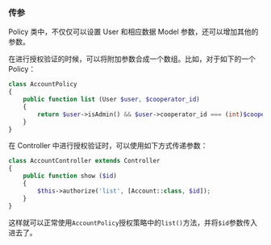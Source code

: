 ### 传参

Policy 类中，不仅仅可以设置 User 和相应数据 Model 参数，还可以增加其他的参数。

在进行授权验证的时候，可以将附加参数合成一个数组。比如，对于如下的一个 Policy：

```php
class AccountPolicy
{
    public function list (User $user, $cooperator_id)
    {
        return $user->isAdmin() && $user->cooperator_id === (int)$cooperator_id;
    }
}
```

在 Controller 中进行授权验证时，可以使用如下方式传递参数：

```php
class AccountController extends Controller
{
    public function show ($id)
    {
        $this->authorize('list', [Account::class, $id]);
    }
}
```

这样就可以正常使用`AccountPolicy`授权策略中的`list()`方法，并将`$id`参数传入进去了。

